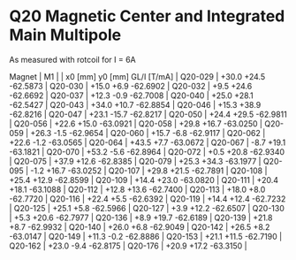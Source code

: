Q20 Magnetic Center and Integrated Main Multipole
=================================================

As measured with rotcoil for I =   6A

Magnet  |             M1               |
        | x0 [mm]  y0 [mm] GL/I [T/mA] |
Q20-029 |   +30.0    +24.5   -62.5873  |
Q20-030 |   +15.0     +6.9   -62.6902  |
Q20-032 |    +9.5    +24.6   -62.6692  |
Q20-037 |   +12.3     -0.9   -62.7008  |
Q20-040 |   +25.0    +28.1   -62.5427  |
Q20-043 |   +34.0    +10.7   -62.8854  |
Q20-046 |   +15.3    +38.9   -62.8216  |
Q20-047 |   +23.1    -15.7   -62.8217  |
Q20-050 |   +24.4    +29.5   -62.9811  |
Q20-056 |   +22.6    +15.0   -63.0921  |
Q20-058 |   +29.8    +16.7   -63.0250  |
Q20-059 |   +26.3     -1.5   -62.9654  |
Q20-060 |   +15.7     -6.8   -62.9117  |
Q20-062 |   +22.6     -1.2   -63.0565  |
Q20-064 |   +43.5     +7.7   -63.0672  |
Q20-067 |    -8.7    +19.1   -63.1821  |
Q20-070 |   +53.2     -5.6   -62.8964  |
Q20-072 |    +0.5    +20.8   -62.9340  |
Q20-075 |   +37.9    +12.6   -62.8385  |
Q20-079 |   +25.3    +34.3   -63.1977  |
Q20-095 |    -1.2    +16.7   -63.0252  |
Q20-107 |   +29.8    +21.5   -62.7891  |
Q20-108 |   +25.4    +12.9   -62.8599  |
Q20-109 |   +14.4    +23.0   -63.0820  |
Q20-111 |   +20.4    +18.1   -63.1088  |
Q20-112 |   +12.8    +13.6   -62.7400  |
Q20-113 |   +18.0     +8.0   -62.7720  |
Q20-116 |   +22.4     +5.5   -62.6392  |
Q20-119 |   +14.4    +12.4   -62.7232  |
Q20-125 |   +25.1     +5.8   -62.5966  |
Q20-127 |    +3.9    +12.2   -62.6507  |
Q20-130 |    +5.3    +20.6   -62.7977  |
Q20-136 |    +8.9    +19.7   -62.6189  |
Q20-139 |   +21.8     +8.7   -62.9932  |
Q20-140 |   +26.0     +6.8   -62.9049  |
Q20-142 |   +26.5     +8.2   -63.0147  |
Q20-149 |   +11.3     -0.2   -62.8886  |
Q20-153 |   +21.1    +11.5   -62.7190  |
Q20-162 |   +23.0     -9.4   -62.8175  |
Q20-176 |   +20.9    +17.2   -63.3150  |
